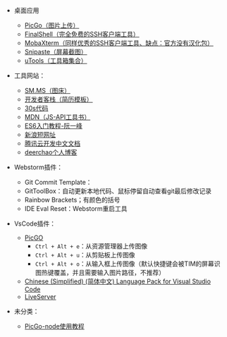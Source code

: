 - 桌面应用
  - [PicGo（图片上传）](https://molunerfinn.com/PicGo/)
  - [FinalShell（完全免费的SSH客户端工具）](http://www.hostbuf.com/)
  - [MobaXterm（同样优秀的SSH客户端工具、缺点：官方没有汉化包）](https://mobaxterm.mobatek.net/)
  - [Snipaste（屏幕截图）](https://www.snipaste.com/)
  - [uTools（工具箱集合）](http://www.u.tools/)

- 工具网站：
  - [SM.MS（图床）](https://sm.ms/)
  - [开发者客栈（简历模板）](https://www.developers.pub/article)
  - [30s代码](https://www.30secondsofcode.org/)
  - [MDN（JS-API工具书）](https://developer.mozilla.org/zh-CN/)
  - [ES6入门教程-阮一峰](https://es6.ruanyifeng.com/)
  - [新浪短网址](https://sina.lt/)
  - [腾讯云开发中文文档](https://cloud.tencent.com/developer/doc/1018)
  - [deerchao个人博客](https://deerchao.cn/)

- Webstorm插件：
  - Git Commit Template：
  - GitToolBox：自动更新本地代码、鼠标停留自动查看git最后修改记录
  - Rainbow Brackets；有颜色的括号
  - IDE Eval Reset：Webstorm重启工具

- VsCode插件：
  - [PicGO](https://marketplace.visualstudio.com/items?itemName=Spades.vs-picgo)
    - `Ctrl + Alt + e`：从资源管理器上传图像
    - `Ctrl + Alt + u`：从剪贴板上传图像
    - `Ctrl + Alt + o`：从输入框上传图像（默认快捷键会被TIM的屏幕识图热键覆盖，并且需要输入图片路径，不推荐）
  - [Chinese (Simplified) (简体中文) Language Pack for Visual Studio Code](https://marketplace.visualstudio.com/items?itemName=MS-CEINTL.vscode-language-pack-zh-hans)
  - [LiveServer](https://marketplace.visualstudio.com/items?itemName=ritwickdey.LiveServer)

- 未分类：
  - [PicGo-node使用教程](https://picgo.github.io/PicGo-Core-Doc/zh/guide/use-in-node.html)